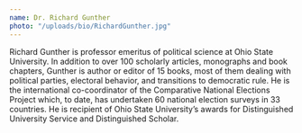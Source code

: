 ```yaml
---
name: Dr. Richard Gunther
photo: "/uploads/bio/RichardGunther.jpg"
---
```

Richard Gunther is professor emeritus of political science at Ohio State University. In addition to over 100 scholarly articles, monographs and book chapters, Gunther is author or editor of 15 books, most of them dealing with political parties, electoral behavior, and transitions to democratic rule.  He is the international co-coordinator of the Comparative National Elections Project which, to date, has undertaken 60 national election surveys in 33 countries. He is recipient of Ohio State University’s awards for Distinguished University Service and Distinguished Scholar.  
